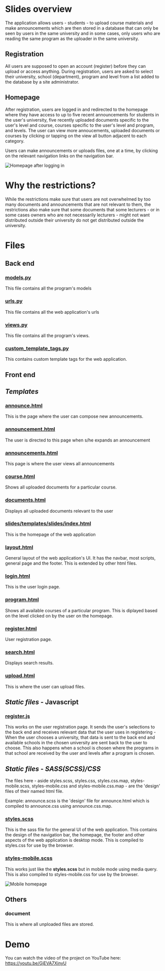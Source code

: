 # Slides overview 

The application allows users - students - to upload course materials and make announcements which are then stored in a database that can only be seen by users in the same university and in some cases, only users who are reading the same program as the uploader in the same university.

## Registration
All users are supposed to open an account (register) before they can upload or access anything. During registration, users are asked to select their university, school (department), program and level from a list added to the database by a site administrator.

## Homepage
After registration, users are logged in and redirected to the homepage where they have access to up to five recent announcements for students in the user's university, five recently uploaded documents specific to the user's level and course, courses specific to the user's level and program, and levels. The user can view more annoucements, uploaded documents or courses by clicking or tapping on the view all button adjacent to each category.

Users can make announcements or uploads files, one at a time, by clicking on the relevant navigation links on the navigation bar.

![Homepage after logging in](readme_assets/Slides_homepage.jpeg)

# Why the restrictions?
While the restrictions make sure that users are not overwhelmed by too many documents and announcements that are not relevant to them, the restrictions also make sure that some documents that some lecturers - or in some cases owners who are not necessarily lecturers - might not want distributed outside their university do not get distributed outside the university.

# Files

## Back end

### [models.py](slides/models.py "models.py")
This file contains all the program's models

### [urls.py](slides/urls.py "urls.py")
This file contains all the web application's urls

### [views.py](slides/views.py "views.py")
This file contains all the program's views.

### [custom_template_tags.py](slides/templatetags/custom_template_tags.py "custom_template_tags.py")
This contains custom template tags for the web application.

## Front end

## _Templates_

### [announce.html](slides/templates/slides/announce.html "announce.html")
This is the page where the user can compose new announcements.

### [announcement.html](slides/templates/slides/announcement.html "announcement.html")
The user is directed to this page when s/he expands an announcement

### [announcements.html](slides/templates/slides/announcements.html "announcements.html")
This page is where the user views all announcements

### [course.html](slides/templates/slides/course.html "course.html")
Shows all uploaded documents for a particular course.

### [documents.html](slides/templates/slides/documents.html "documents.html")
Displays all uploaded documents relevant to the user

### [slides/templates/slides/index.html](slides/templates/slides/index.html "index.html")
This is the homepage of the web application

### [layout.html](slides/templates/slides/layout.html "layout.html")
General layout of the web application's UI. It has the navbar, most scripts, general page and the footer. This is extended by other html files.

### [login.html](slides/templates/slides/login.html "login.html")
This is the user login page.

### [program.html](slides/templates/slides/program.html "program.html")
Shows all available courses of a particular program. This is diplayed based on the level clicked on by the user on the homepage.

### [register.html](slides/templates/slides/register.html "register.html")
User registration page.

### [search.html](slides/templates/slides/search.html "search.html")
Displays search results.

### [upload.html](slides/templates/slides/upload.html "upload.html")
This is where the user can upload files.

## _Static files_ - Javascript

### [register.js](slides/static/slides/register.js "register.js")
This works on the user registration page. It sends the user's selections to the back end and receives relevant data that the user uses in registering - When the user chooses a university, that data is sent to the back end and available schools in the chosen university are sent back to the user to choose. This also happens when a school is chosen where the programs in that school are received by the user and levels after a program is chosen.

## _Static files_ - _SASS(SCSS)/CSS_
The files here - aside styles.scss, styles.css, styles.css.map, styles-mobile.scss, styles-mobile.css and styles-mobile.css.map - are the 'design' files of their named html file.

Example: announce.scss is the 'design' file for announce.html which is compiled to announce.css using announce.css.map.

### [styles.scss](slides/static/slides/styles.scss "styles.scss")
This is the sass file for the general UI of the web application. This contains the design of the navigation bar, the homepage, the footer and other aspects of the web application is desktop mode. This is compiled to styles.css for use by the browser.

### [styles-mobile.scss](slides/static/slides/styles-mobile.scss "styles-mobile.scss")
This works just like the **styles.scss** but in mobile mode using media query. This is also compiled to styles-mobile.css for use by the browser.

![Mobile homepage](readme_assets/slides_homepage_mobile.png)

## Others

### document
This is where all unploaded files are stored.

# Demo
You can watch the video of the project on YouTube here: https://youtu.be/GjEVA7XinyU
